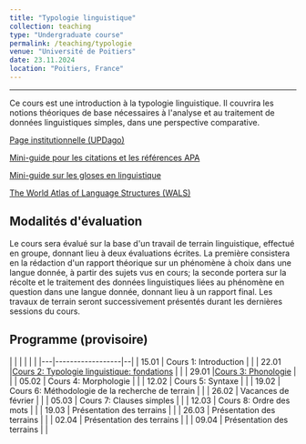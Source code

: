 ```yaml
---
title: "Typologie linguistique"
collection: teaching
type: "Undergraduate course"
permalink: /teaching/typologie
venue: "Université de Poitiers"
date: 23.11.2024
location: "Poitiers, France"
---
```


-----------------------------------------------------------------------------------------------


Ce cours est une introduction à la typologie linguistique. Il couvrira les notions théoriques de base nécessaires à l'analyse et au traitement de données linguistiques simples, dans une perspective comparative.

[Page institutionnelle (UPDago)](https://updago.univ-poitiers.fr/course/view.php?id=8209)

[Mini-guide pour les citations et les références APA](./ils/supports/APA.pdf)

[Mini-guide sur les gloses en linguistique](./ils/supports/Gloses.pdf)

[The World Atlas of Language Structures (WALS)](https://wals.info/)


## Modalités d'évaluation
Le cours sera évalué sur la base d'un travail de terrain linguistique, effectué en groupe, donnant lieu à deux évaluations écrites. La première consistera en la rédaction d'un rapport théorique sur un phénomène à choix dans une langue donnée, à partir des sujets vus en cours; la seconde portera sur la récolte et le traitement des données linguistiques liées au phénomène en question dans une langue donnée, donnant lieu à un rapport final. Les travaux de terrain seront successivement présentés durant les dernières sessions du cours.



## Programme (provisoire)

|   |                  |  |     | |
|---|------------------|--|
| 15.01 | Cours 1: Introduction | |
| 22.01 |[Cours 2: Typologie linguistique: fondations](./typologie/cours/Typ_1_Intro_Fondations.pdf) | |
| 29.01 |[Cours 3: Phonologie](./typologie/cours/Typ_2_Phono.pdf) | |
| 05.02 | Cours 4: Morphologie      | |
| 12.02 | Cours 5: Syntaxe     | |
| 19.02 | Cours 6: Méthodologie de la recherche de terrain     | |
| 26.02 | Vacances de février     | |
| 05.03 | Cours 7: Clauses simples | |
| 12.03 | Cours 8: Ordre des mots |  |
| 19.03 | Présentation des terrains  |  |
| 26.03 | Présentation des terrains  |  |
| 02.04 | Présentation des terrains  | |
| 09.04 | Présentation des terrains  | |
